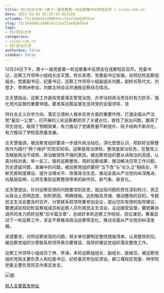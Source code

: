 ```yaml
---
title: 四川农业大学->第十一届党委第一轮巡察集中反馈会召开 | sicau.com.cn
date: 2022-01-01 01:25:53.813316
urlname: 71c1b4bd4c209014cc31a71ae820fba4
slug: 71c1b4bd4c209014cc31a71ae820fba4
tags: 
- 四川农业大学
categories:
- sicau.com.cn
- 四川农业大学
authorbox: false
sidebar: false
---
```

12月24日下午，第十一届党委第一轮巡察集中反馈会在成都校区召开。党委书记、巡察工作领导小组组长庄天慧，校长吴德，党委副书记张强，驻校纪检监察组组长，党委副书记、纪委书记，巡察工作领导小组副组长刘鹏，副校长陈代文、刘登才、李明洲参会。刘鹏主持会议并通报巡察综合情况。

庄天慧指出，巡察工作是校党委落实管党治党、办学治校政治责任的有力抓手、强化党内监督的重要举措。要发挥巡察监督在坚持党的全面领导、坚
<!--more-->
持社会主义办学方向、落实立德树人根本任务方面的重要作用，打通全面从严治党“最后一公里”。已开展的三轮巡察都抓住了关键点位，查找了突出问题，赢得了师生信任，取得了预期效果，有力推动了党建质量不断提升、班子结构不断优化，有力推动了学校高质量发展。

庄天慧强调，被巡察党组织要进一步提升政治站位，深化思想认识，把抓好巡察整改作为践行“两个维护”的现实检验。巡察是政治体检，整改是政治任务，在整改上含糊是政治不成熟、政治敏锐性不强的表现。被巡察党组织要从讲政治的高度，认真对标对表、举一反三，狠抓巡察整改，用好巡察成果，推动解决日常工作问题、历史遗留问题、发展中的问题。被巡察党组织要将“当下改”与“长久立”相结合，不断完善制度建设、提升治理水平、改善政治生态，推动全面从严治党向纵深推进、向基层延伸，让师生看到巡察整改带来的新作风、新气象、新变化。

庄天慧提出，针对巡察反馈的问题要深刻反思，就出现问题的责任深刻检讨，真正从政治上亮明态度、剖析原因、明确措施，达到触及灵魂、推动整改的目的。专题民主生活会要及时召开，分管联系校领导要参加会议，提出切实有效的指导建议，要邀请驻校纪检监察组成员和巡察人员列席民主生活会，主动接受监督。要统筹协调共同发力抓好巡察“后半篇文章”，总结好本轮巡察工作经验，高位谋划，筹备启动下一轮巡察工作，坚定不移推进政治巡察常态化，推动全面从严治党向纵深发展。

吴德要求，对照巡察发现的问题，相关单位要制定整改措施清单，认真整改到位。被巡察党组织分管联系校领导表示要督促、指导好被巡党组织落实整改工作。

巡察工作领导小组成员丁林、李涛，本轮巡察组组长、副组长、联络员，被巡察党组织党政主要负责人和纪委书记、纪检委员参加反馈会。都江堰校区党委、林学院党委主要负责同志作表态发言。

![图](https://news.sicau.edu.cn/__local/B/51/56/B686B9AFE0A75F2BC97E2308F03_F4B19519_B8E67.png)

[转入文章首发地址](https://news.sicau.edu.cn/info/1135/66249.htm)